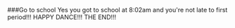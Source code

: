 ###Go to school
Yes you got to school at 8:02am and you're not late to first period!!! HAPPY DANCE!!!
THE END!!!
